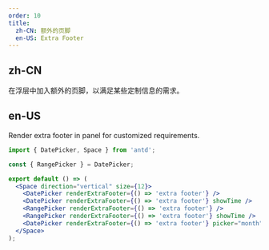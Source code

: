 ```yaml
---
order: 10
title:
  zh-CN: 额外的页脚
  en-US: Extra Footer
---
```


## zh-CN

在浮层中加入额外的页脚，以满足某些定制信息的需求。

## en-US

Render extra footer in panel for customized requirements.

```jsx
import { DatePicker, Space } from 'antd';

const { RangePicker } = DatePicker;

export default () => (
  <Space direction="vertical" size={12}>
    <DatePicker renderExtraFooter={() => 'extra footer'} />
    <DatePicker renderExtraFooter={() => 'extra footer'} showTime />
    <RangePicker renderExtraFooter={() => 'extra footer'} />
    <RangePicker renderExtraFooter={() => 'extra footer'} showTime />
    <DatePicker renderExtraFooter={() => 'extra footer'} picker="month" />
  </Space>
);
```
